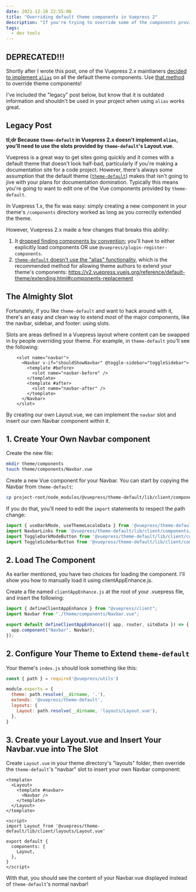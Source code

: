 ```yaml
---
date: 2021-12-10 22:55:00
title: "Overriding default theme components in Vuepress 2"
description: "If you're trying to override some of the components provided by the theme-default in Vuepress 2.x, here's your guide."
tags:
  - dev tools
---
```


## DEPRECATED!!!
Shortly after I wrote this post, one of the Vuepress 2.x maintianers [decided to implement `alias`](https://github.com/vuepress/vuepress-next/issues/104#issuecomment-1009903266) on all the default theme components. Use [that method](https://v2.vuepress.vuejs.org/reference/default-theme/extending.html#components-replacement) to override theme components!

I've included the "legacy" post below, but know that it is outdated information and shouldn't be used in your project when using `alias` works great.

## Legacy Post

**tl;dr Because `theme-default` in Vuepress 2.x doesn't implement `alias`, you'll need to use the slots provided by `theme-default`'s Layout.vue.**

Vuepress is a great way to get sites going quickly and it comes with a default theme that doesn't look half-bad, particularly if you're making a documentation site for a code project. However, there's always some assumption that the default theme ([`theme-default`](https://github.com/vuepress/vuepress-next/tree/main/packages/%40vuepress/theme-default)) makes that isn't going to jive with your plans for documentation domination. Typically this means you're going to want to edit one of the Vue components provided by `theme-default`.

In Vuepress 1.x, the fix was easy: simply creating a new component in your theme's `/components` directory worked as long as you correctly extended the theme.

However, Vuepress 2.x made a few changes that breaks this ability:

1. It [dropped finding components by convention](https://v2.vuepress.vuejs.org/guide/migration.html#conventional-files-change); you'll have to either explicitly load components OR use `@vuepress/plugin-register-components`.
2. [`theme-default` doesn't use the "alias" functionality](https://github.com/vuepress/vuepress-next/issues/104), which is the recommended method for allowing theme authors to extend your theme's components: https://v2.vuepress.vuejs.org/reference/default-theme/extending.html#components-replacement

## The Almighty Slot

Fortunately, if you like `theme-default` and want to hack around with it, there's an easy and clean way to extend _most_ of the major components, like the navbar, sidebar, and footer: using slots.

Slots are areas defined in a Vuepress layout where content can be swapped in by people overriding your theme. For example, in `theme-default` you'll see the following:

```vue
    <slot name="navbar">
      <Navbar v-if="shouldShowNavbar" @toggle-sidebar="toggleSidebar">
        <template #before>
          <slot name="navbar-before" />
        </template>
        <template #after>
          <slot name="navbar-after" />
        </template>
      </Navbar>
    </slot>
```

By creating our own Layout.vue, we can implement the `navbar` slot and insert our own Navbar component within it.


## 1. Create Your Own Navbar component

Create the new file:
```bash
mkdir theme/components
touch theme/components/Navbar.vue
```

Create a new Vue component for your Navbar. You can start by copying the Navbar from `theme-default`:
```bash
cp project-root/node_modules/@vuepress/theme-default/lib/client/components/Navbar.vue
```

If you do that, you'll need to edit the `import` statements to respect the path change:

```js
import { useDarkMode, useThemeLocaleData } from '@vuepress/theme-default/lib/client/composables'
import NavbarLinks from '@vuepress/theme-default/lib/client/components/NavbarLinks.vue'
import ToggleDarkModeButton from '@vuepress/theme-default/lib/client/components/ToggleDarkModeButton.vue'
import ToggleSidebarButton from '@vuepress/theme-default/lib/client/components/ToggleSidebarButton.vue'
```

## 2. Load The Component

As earlier mentioned, you have two choices for loading the component. I'll show you how to manually load it using clientAppEnhance.js.

Create a file named `clientAppEnhance.js` at the root of your .vuepress file, and insert the following:

```js
import { defineClientAppEnhance } from "@vuepress/client";
import Navbar from "./theme/components/Navbar.vue";

export default defineClientAppEnhance(({ app, router, siteData }) => {
  app.component("Navbar", Navbar);
});
```

## 2. Configure Your Theme to Extend `theme-default`

Your theme's `index.js` should look something like this:

```js
const { path } = require('@vuepress/utils')

module.exports = {
  theme: path.resolve(__dirname, '.'),
  extends: '@vuepress/theme-default',
  layouts: {
    Layout: path.resolve(__dirname, 'layouts/Layout.vue'),
  },
}
```

## 3. Create your Layout.vue and Insert Your Navbar.vue into The Slot

Create `Layout.vue` in your theme directory's "layouts" folder, then override the `theme-default`'s "navbar" slot to insert your own Navbar component:

```vue
<template>
  <Layout>
    <template #navbar>
      <Navbar />
    </template>
  </Layout>
</template>

<script>
import Layout from '@vuepress/theme-default/lib/client/layouts/Layout.vue'

export default {
  components: {
    Layout,
  },
}
</script>
```

With that, you should see the content of your Navbar.vue displayed instead of `theme-default`'s normal navbar!